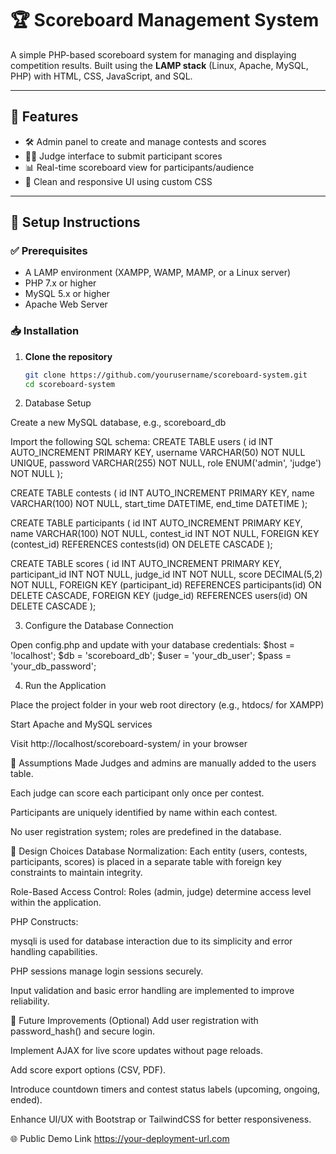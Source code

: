 # 🏆 Scoreboard Management System

A simple PHP-based scoreboard system for managing and displaying competition results. Built using the **LAMP stack** (Linux, Apache, MySQL, PHP) with HTML, CSS, JavaScript, and SQL.

---

## 🚀 Features

- 🛠 Admin panel to create and manage contests and scores  
- 🧑‍⚖️ Judge interface to submit participant scores  
- 📊 Real-time scoreboard view for participants/audience  
- 🎨 Clean and responsive UI using custom CSS  

---

## 🔧 Setup Instructions

### ✅ Prerequisites

- A LAMP environment (XAMPP, WAMP, MAMP, or a Linux server)
- PHP 7.x or higher
- MySQL 5.x or higher
- Apache Web Server

### 📥 Installation

1. **Clone the repository**
   ```bash
   git clone https://github.com/yourusername/scoreboard-system.git
   cd scoreboard-system
2. Database Setup

Create a new MySQL database, e.g., scoreboard_db

Import the following SQL schema:
CREATE TABLE users (
  id INT AUTO_INCREMENT PRIMARY KEY,
  username VARCHAR(50) NOT NULL UNIQUE,
  password VARCHAR(255) NOT NULL,
  role ENUM('admin', 'judge') NOT NULL
);

CREATE TABLE contests (
  id INT AUTO_INCREMENT PRIMARY KEY,
  name VARCHAR(100) NOT NULL,
  start_time DATETIME,
  end_time DATETIME
);

CREATE TABLE participants (
  id INT AUTO_INCREMENT PRIMARY KEY,
  name VARCHAR(100) NOT NULL,
  contest_id INT NOT NULL,
  FOREIGN KEY (contest_id) REFERENCES contests(id) ON DELETE CASCADE
);

CREATE TABLE scores (
  id INT AUTO_INCREMENT PRIMARY KEY,
  participant_id INT NOT NULL,
  judge_id INT NOT NULL,
  score DECIMAL(5,2) NOT NULL,
  FOREIGN KEY (participant_id) REFERENCES participants(id) ON DELETE CASCADE,
  FOREIGN KEY (judge_id) REFERENCES users(id) ON DELETE CASCADE
);

3. Configure the Database Connection

Open config.php and update with your database credentials:
$host = 'localhost';
$db   = 'scoreboard_db';
$user = 'your_db_user';
$pass = 'your_db_password';

4. Run the Application

Place the project folder in your web root directory (e.g., htdocs/ for XAMPP)

Start Apache and MySQL services

Visit http://localhost/scoreboard-system/ in your browser

📌 Assumptions Made
Judges and admins are manually added to the users table.

Each judge can score each participant only once per contest.

Participants are uniquely identified by name within each contest.

No user registration system; roles are predefined in the database.

📐 Design Choices
Database Normalization: Each entity (users, contests, participants, scores) is placed in a separate table with foreign key constraints to maintain integrity.

Role-Based Access Control: Roles (admin, judge) determine access level within the application.

PHP Constructs:

mysqli is used for database interaction due to its simplicity and error handling capabilities.

PHP sessions manage login sessions securely.

Input validation and basic error handling are implemented to improve reliability.

🌟 Future Improvements (Optional)
Add user registration with password_hash() and secure login.

Implement AJAX for live score updates without page reloads.

Add score export options (CSV, PDF).

Introduce countdown timers and contest status labels (upcoming, ongoing, ended).

Enhance UI/UX with Bootstrap or TailwindCSS for better responsiveness.

🌐 Public Demo Link
https://your-deployment-url.com
